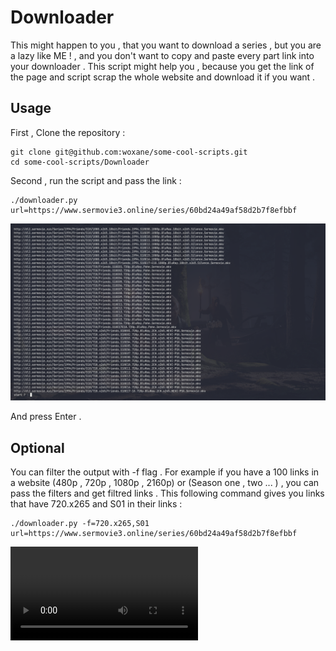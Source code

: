# Downloader 
This might happen to you , that you want to download a series , but you are a lazy like ME ! , and you don't want to copy and paste every part link into your downloader . 
This script might help you , because you get the link of the page and script scrap the whole website and download it if you want . 

## Usage 
First , Clone the repository : 

	git clone git@github.com:woxane/some-cool-scripts.git
	cd some-cool-scripts/Downloader

Second , run the script and pass the link  : 
	
	./downloader.py url=https://www.sermovie3.online/series/60bd24a49af58d2b7f8efbbf

![screenshot1](screenshots/1.png)

And press Enter . 

## Optional
You can filter the output with -f flag . 
For example if you have a 100 links in a website (480p , 720p , 1080p , 2160p) or (Season one , two ... ) , you can pass the filters and get filtred links . 
This following command gives you links that have 720.x265 and S01 in their links  :

	./downloader.py -f=720.x265,S01 url=https://www.sermovie3.online/series/60bd24a49af58d2b7f8efbbf

![gif1](screenshots/test.mkv)
